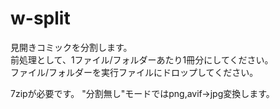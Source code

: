 # w-split

見開きコミックを分割します。  
前処理として、1ファイル/フォルダーあたり1冊分にしてください。  
ファイル/フォルダーを実行ファイルにドロップしてください。  

7zipが必要です。
"分割無し"モードではpng,avif→jpg変換します。
